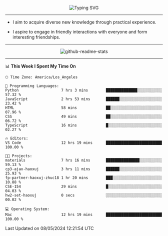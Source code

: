 <p align="center">
  <img src="https://readme-typing-svg.demolab.com?font=Fira+Code&weight=500&size=32&duration=2500&pause=1600&center=true&vCenter=true&random=false&width=1024&height=64&lines=Hi+there+%F0%9F%91%8B;I'm+delighted+you+could+make+it+here+%F0%9F%8E%89;I'm+Harry%2C+a+college+student+still+finding+my+way" alt="Typing SVG" />
</p>


---


- I aim to acquire diverse new knowledge through practical experience.

- I aspire to engage in friendly interactions with everyone and form interesting friendships.


---


<p align="center">
  <img src="https://github-readme-stats.vercel.app/api?username=Harry-Jing&show_icons=true" alt="github-readme-stats"/>
</p>


---

<!--START_SECTION:waka-->
📊 **This Week I Spent My Time On** 

```text
🕑︎ Time Zone: America/Los_Angeles

💬 Programming Languages: 
Python                   7 hrs 3 mins        ██████████████░░░░░░░░░░░   57.32 % 
JavaScript               2 hrs 53 mins       ██████░░░░░░░░░░░░░░░░░░░   23.42 % 
HTML                     58 mins             ██░░░░░░░░░░░░░░░░░░░░░░░   07.96 % 
CSS                      49 mins             ██░░░░░░░░░░░░░░░░░░░░░░░   06.72 % 
TypeScript               16 mins             █░░░░░░░░░░░░░░░░░░░░░░░░   02.27 % 

🔥 Editors: 
VS Code                  12 hrs 19 mins      █████████████████████████   100.00 % 

🐱‍💻 Projects: 
materials                7 hrs 16 mins       ███████████████░░░░░░░░░░   59.13 % 
cp3-ajax-haoxuj          3 hrs 11 mins       ██████░░░░░░░░░░░░░░░░░░░   25.93 % 
fp-partner-haoxuj-zhuc18 1 hr 20 mins        ███░░░░░░░░░░░░░░░░░░░░░░   10.88 % 
CSE-154                  29 mins             █░░░░░░░░░░░░░░░░░░░░░░░░   04.03 % 
hw2-set-haoxuj           0 secs              ░░░░░░░░░░░░░░░░░░░░░░░░░   00.02 % 

💻 Operating System: 
Mac                      12 hrs 19 mins      █████████████████████████   100.00 % 
```


 Last Updated on 08/05/2024 12:21:54 UTC
<!--END_SECTION:waka-->
